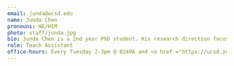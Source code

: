 ```yaml
---
email: junda@ucsd.edu
name: Junda Chen
pronouns: HE/HIM
photo: staff/junda.jpg
bio: Junda Chen is a 2nd year PhD student. His research direction focuses on designing efficient LLM inference engine and agent systems. He is currently in Hao AI Lab and See Lab.
role: Teach Assistant
office-hours: Every Tuesday 2-3pm @ B240A and <a href ="https://ucsd.zoom.us/j/94691357482">Zoom</a>
---
```

